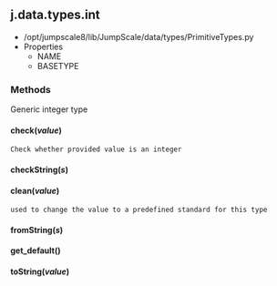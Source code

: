 <!-- toc -->
## j.data.types.int

- /opt/jumpscale8/lib/JumpScale/data/types/PrimitiveTypes.py
- Properties
    - NAME
    - BASETYPE

### Methods

Generic integer type

#### check(*value*) 

```
Check whether provided value is an integer

```

#### checkString(*s*) 

#### clean(*value*) 

```
used to change the value to a predefined standard for this type

```

#### fromString(*s*) 

#### get_default() 

#### toString(*value*) 


